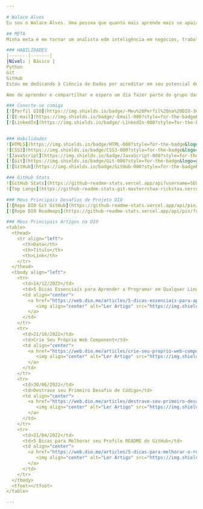 ```yaml
---

# Walace Alves
Eu sou o Walace Alves. Uma pessoa que quanto mais aprende mais se apaixona pela tecnologia e a programação. Tenho 53 anos e decidi começar na área da tecnologia por curiosidade, paixão e redirecionamento da minha carreira, já que sou portador de uma doença genética que afetou meus movimentos e miha fala, sem nenhum efeito cognitivo e desde então venho buscando agregar conhecimento participando de cursos e botcamps.

## META 
Minha meta é me tornar um analista edm inteligência em negócios, trabalhando com python e Power BI.

### HABILIDADES
|-------|-------|
|Nível: | Básico |
Python
Git
GitHub
Estou me dedicando à Ciência de Dados por acreditar em seu potencial de não só tornar negócios lucrativos e sustentáveis.

Amo de aprender e compartilhar e espero um dia fazer parte do grupo das pessoas que farão esse mundo melhor através da tecnologia.

### Conecte-se comigo
[![Perfil DIO](https://img.shields.io/badge/-Meu%20Perfil%20na%20DIO-30A3DC?style=for-the-badge)](https://web.dio.me/users/WalaceAlves/)
[![E-mail](https://img.shields.io/badge/-Email-000?style=for-the-badge&logo=microsoft-outlook&logoColor=E94D5F)](mailto:walacealves.mvn@gmail.com)
[![LinkedIn](https://img.shields.io/badge/-LinkedIn-000?style=for-the-badge&logo=linkedin&logoColor=30A3DC)](https://www.linkedin.com/in/walacealves/)/)


### Habilidades
![HTML5](https://img.shields.io/badge/HTML-000?style=for-the-badge&logo=html5&logoColor=30A3DC)
![CSS3](https://img.shields.io/badge/CSS3-000?style=for-the-badge&logo=css3&logoColor=E94D5F)
![JavaScript](https://img.shields.io/badge/JavaScript-000?style=for-the-badge&logo=javascript&logoColor=30A3DC)
[![Git](https://img.shields.io/badge/Git-000?style=for-the-badge&logo=git&logoColor=E94D5F)](https://git-scm.com/doc) 
[![GitHub](https://img.shields.io/badge/GitHub-000?style=for-the-badge&logo=github&logoColor=30A3DC)](https://docs.github.com/)

### GitHub Stats
![GitHub Stats](https://github-readme-stats.vercel.app/api?username=SEUUSERNAME&theme=transparent&bg_color=000&border_color=30A3DC&show_icons=true&icon_color=30A3DC&title_color=E94D5F&text_color=FFF)
![Top Langs](https://github-readme-stats-git-masterrstaa-rickstaa.vercel.app/api/top-langs/?username=SEUUSERNAME&layout=compact&bg_color=000&border_color=30A3DC&title_color=E94D5F&text_color=FFF)

### Meus Principais Desafios de Projeto DIO
[![Repo DIO Git GitHub](https://github-readme-stats.vercel.app/api/pin/?username=elidianaandrade&repo=dio-lab-open-source&bg_color=000&border_color=30A3DC&show_icons=true&icon_color=30A3DC&title_color=E94D5F&text_color=FFF)](https://github.com/elidianaandrade/dio-lab-open-source)
[![Repo DIO Roadmaps](https://github-readme-stats.vercel.app/api/pin/?username=digitalinnovationone&repo=roadmaps&bg_color=000&border_color=30A3DC&show_icons=true&icon_color=30A3DC&title_color=E94D5F&text_color=FFF)](https://github.com/digitalinnovationone/roadmaps)

### Meus Principais Artigos na DIO
<table>
  <thead>
    <tr align="left">
      <th>Data</th>
      <th>Título</th>
      <th>Link</th>
    </tr>
  </thead>
  <tbody align="left">
    <tr>
      <td>14/12/2022</td>
      <td>5 Dicas Essenciais para Aprender a Programar em Qualquer Linguagem! #CommunityWeek</td>
      <td align="center">
        <a href="https://web.dio.me/articles/5-dicas-essenciais-para-aprender-a-programar-em-qualquer-linguagem-communityweek">
           <img align="center" alt="Ler Artigo" src="https://img.shields.io/badge/Ler%20Artigo-30A3DC?style=for-the-badge">
        </a>
      </td>
    </tr>
    <tr>
      <td>21/10/2022</td>
      <td>Crie Seu Próprio Web Component</td>
      <td align="center">
        <a href="https://web.dio.me/articles/crie-seu-proprio-web-component">
           <img align="center" alt="Ler Artigo" src="https://img.shields.io/badge/Ler%20Artigo-E94D5F?style=for-the-badge">
        </a>
      </td>
    </tr>
    <tr>
      <td>30/06/2022</td>
      <td>Destrave seu Primeiro Desafio de Código</td>
      <td align="center">
        <a href="https://web.dio.me/articles/destrave-seu-primeiro-desafio-de-codigo">
           <img align="center" alt="Ler Artigo" src="https://img.shields.io/badge/Ler%20Artigo-30A3DC?style=for-the-badge">
        </a>
      </td>    
    </tr>
    <tr>
      <td>21/04/2022</td>
      <td>5 Dicas para Melhorar seu Profile README do GitHub</td>
      <td align="center">
        <a href="https://web.dio.me/articles/5-dicas-para-melhorar-o-readme-do-seu-perfil-no-github">
           <img align="center" alt="Ler Artigo" src="https://img.shields.io/badge/Ler%20Artigo-E94D5F?style=for-the-badge">
        </a>
      </td>    
    </tr>
  </tbody>
  <tfoot></tfoot>
</table>

---
```

